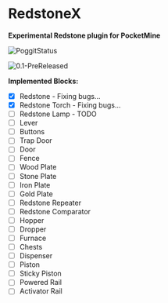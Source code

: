 # RedstoneX

**Experimental Redstone plugin for PocketMine**

![PoggitStatus](https://poggit.pmmp.io/ci.shield/GamakCZ/RedstoneX/RedstoneX)

![0.1-PreReleased](https://github.com/GamakCZ/RedstoneX/blob/master/data/0.1-PreReleased.png?raw=true)

**Implemented Blocks:**

- [x] Redstone - Fixing bugs...
- [x] Redstone Torch - Fixing bugs...
- [ ] Redstone Lamp - TODO
- [ ] Lever
- [ ] Buttons
- [ ] Trap Door
- [ ] Door
- [ ] Fence
- [ ] Wood Plate
- [ ] Stone Plate
- [ ] Iron Plate
- [ ] Gold Plate
- [ ] Redstone Repeater
- [ ] Redstone Comparator
- [ ] Hopper
- [ ] Dropper
- [ ] Furnace
- [ ] Chests
- [ ] Dispenser
- [ ] Piston
- [ ] Sticky Piston
- [ ] Powered Rail
- [ ] Activator Rail
